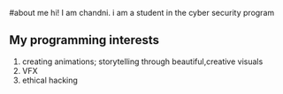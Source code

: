#about me 
hi! I am chandni. i am a student in the cyber security program 
## My programming interests
1. creating animations; storytelling through beautiful,creative visuals
2. VFX
3. ethical hacking
